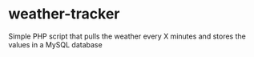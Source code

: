 # weather-tracker
Simple PHP script that pulls the weather every X minutes and stores the values in a MySQL database
